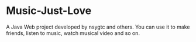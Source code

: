 # Music-Just-Love
A Java Web project developed by nsygtc and others. You can use it to make friends, listen to music, watch musical video and so on.
